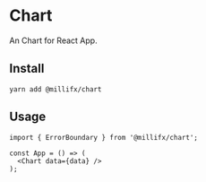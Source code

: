 # Chart

An Chart for React App.

## Install

    yarn add @millifx/chart

## Usage

    import { ErrorBoundary } from '@millifx/chart';

    const App = () => (
      <Chart data={data} />
    );    
